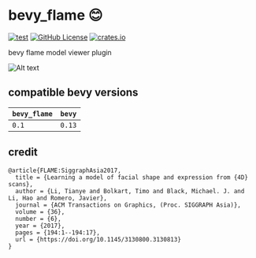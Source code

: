 # bevy_flame 😊
[![test](https://github.com/mosure/bevy_flame/workflows/test/badge.svg)](https://github.com/Mosure/bevy_flame/actions?query=workflow%3Atest)
[![GitHub License](https://img.shields.io/github/license/mosure/bevy_flame)](https://raw.githubusercontent.com/mosure/bevy_flame/main/LICENSE)
[![crates.io](https://img.shields.io/crates/v/bevy_flame.svg)](https://crates.io/crates/bevy_flame)

bevy flame model viewer plugin

![Alt text](docs/bevy_flame_no_texture.gif)


## compatible bevy versions

| `bevy_flame` | `bevy` |
| :--         | :--    |
| `0.1`       | `0.13` |


## credit
```
@article{FLAME:SiggraphAsia2017, 
  title = {Learning a model of facial shape and expression from {4D} scans}, 
  author = {Li, Tianye and Bolkart, Timo and Black, Michael. J. and Li, Hao and Romero, Javier}, 
  journal = {ACM Transactions on Graphics, (Proc. SIGGRAPH Asia)}, 
  volume = {36}, 
  number = {6}, 
  year = {2017}, 
  pages = {194:1--194:17},
  url = {https://doi.org/10.1145/3130800.3130813} 
}
```
